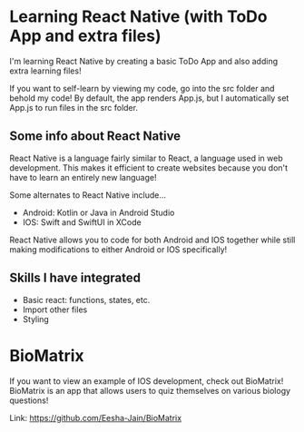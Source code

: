 # Learning React Native (with ToDo App and extra files)

I'm learning React Native by creating a basic ToDo App and also adding extra learning files!

If you want to self-learn by viewing my code, go into the src folder and behold my code! By default, the app renders App.js, but I automatically set App.js to run files in the src folder.

## Some info about React Native
React Native is a language fairly similar to React, a language used in web development. This makes it efficient to create websites because you don't have to learn an entirely new language!

Some alternates to React Native include...
* Android: Kotlin or Java in Android Studio
* IOS: Swift and SwiftUI in XCode

React Native allows you to code for both Android and IOS together while still making modifications to either Android or IOS specifically!

## Skills I have integrated
* Basic react: functions, states, etc.
* Import other files
* Styling

# BioMatrix
If you want to view an example of IOS development, check out BioMatrix! BioMatrix is an app that allows users to quiz themselves on various biology questions!

Link: https://github.com/Eesha-Jain/BioMatrix
